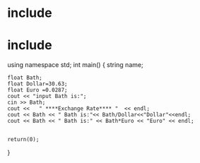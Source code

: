 # include<iostream>
# include<string>
using namespace std;
int main()
{
	string name;
	
	float Bath;
	float Dollar=30.63;
	float Euro =0.0287;
	cout << "input Bath is:";
	cin >> Bath;
	cout <<   " ****Exchange Rate**** "  << endl;
	cout << Bath << " Bath is:"<< Bath/Dollar<<"Dollar"<<endl;
	cout << Bath << " Bath is:" << Bath*Euro << "Euro" << endl;
	
	
	return(0);
}

